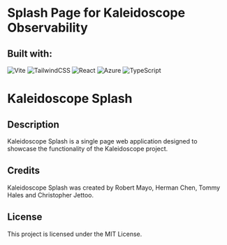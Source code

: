 # Splash Page for Kaleidoscope Observability

## Built with:
![Vite](https://img.shields.io/badge/vite-%23646CFF.svg?style=for-the-badge&logo=vite&logoColor=white) ![TailwindCSS](https://img.shields.io/badge/tailwindcss-%2338B2AC.svg?style=for-the-badge&logo=tailwind-css&logoColor=white) ![React](https://img.shields.io/badge/react-%2320232a.svg?style=for-the-badge&logo=react&logoColor=%2361DAFB) ![Azure](https://img.shields.io/badge/azure-%230072C6.svg?style=for-the-badge&logo=microsoftazure&logoColor=white) ![TypeScript](https://img.shields.io/badge/typescript-%23007ACC.svg?style=for-the-badge&logo=typescript&logoColor=white) 

# Kaleidoscope Splash

## Description

Kaleidoscope Splash is a single page web application designed to showcase the functionality of the Kaleidoscope project.

## Credits
Kaleidoscope Splash was created by Robert Mayo, Herman Chen, Tommy Hales and Christopher Jettoo.

## License
This project is licensed under the MIT License.

